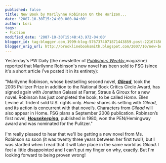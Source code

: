 ```yaml
---
published: false
title: New Book by Marilynne Robinson On the Horizon...
date: '2007-10-30T15:24:00.000-04:00'
author: Lori
tags:
- Fiction
modified_date: '2007-10-30T15:48:43.972-04:00'
blogger_id: tag:blogger.com,1999:blog-5767374071871443859.post-2216745049687445317
blogger_orig_url: http://brooklinebooksmith.blogspot.com/2007/10/new-book-by-marilynne-robinson-on.html
---
```


Yesterday's PW Daily (the newsletter of <a href="http://www.publishersweekly.com/"><em>Publishers Weekly</em> </a>magazine) reported that Marilynne Robinson's new novel has been sold to FSG (since it's a short article I've posted it in its entirety):<br /><br />"Marilynne Robinson, whose bestselling second novel, <strong><em><a href="http://brookline.booksense.com/NASApp/store/Product?s=showproduct&amp;isbn=9780312424404">Gilead</a></em></strong>, took the 2005 Pulitzer Prize in addition to the National Book Critics Circle Award, has signed again with Jonathan Galassi at Farrar, Straus &amp; Giroux for a new novel. Robinson has just completed the book, to be called <em>Home</em>. Ellen Levine at Trident sold U.S. rights only. <em>Home</em> shares its setting with <em>Gilead</em>, and its action is concurrent with that novel’s. Characters from <em>Gilead</em> will also appear in Home. FSG plans a September 2008 publication. Robinson’s first novel, <strong><em><a href="http://brookline.booksense.com/NASApp/store/Product?s=showproduct&amp;isbn=9780312424091">Housekeeping</a></em></strong>, published in 1980, won the PEN/Hemingway award and was nominated for the Pulitzer."<br /><br />I'm really pleased to hear that we'll be getting a new novel from Ms. Robinson so soon (it was twenty three years between her first two!), but I was startled when I read that it will take place in the same world as <em>Gilead</em>. I feel a little disappointed and I can't put my finger on why, exactly. But I'm looking forward to being proven wrong!